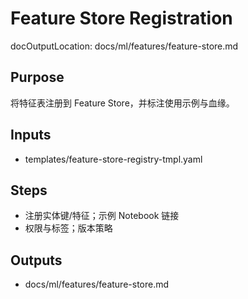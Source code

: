 # Feature Store Registration

docOutputLocation: docs/ml/features/feature-store.md

## Purpose

将特征表注册到 Feature Store，并标注使用示例与血缘。

## Inputs

- templates/feature-store-registry-tmpl.yaml

## Steps

- 注册实体键/特征；示例 Notebook 链接
- 权限与标签；版本策略

## Outputs

- docs/ml/features/feature-store.md
